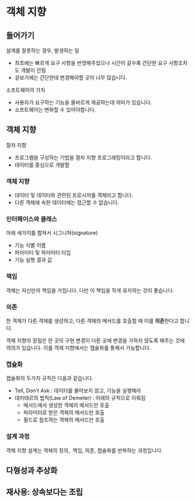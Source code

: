# 객체 지향

## 들어가기

설계를 잘못하는 경우, 발생하는 일

- 최초에는 빠르게 요구 사항을 반영해주었으나 시간이 갈수록 간단한 요구 사항조차도 개발이 안됨
- 겉보기에는 간단한데 변경해야할 곳이 너무 많습니다.

소프트웨어의 가치

- 사용자가 요구하는 기능을 올바르게 제공하는데 의미가 있습니다.
- 소프트웨어는 변화할 수 있어야합니다.

## 객체 지향

절차 지향

- 프로그램을 구성하는 기법을 절차 지향 프로그래밍이라고 합니다.
- 데이터를 중심으로 개발함

### 객체 지향

- 데이터 및 데이터와 관련된 프로시저를 객체라고 합니다.
- 다른 객체에 속한 데이터에는 접근할 수 없습니다.

### 인터페이스와 클래스

아래 세가지를 합쳐서 시그니처(signature)

- 기능 식별 이름
- 파라미터 및 파라미터 타입
- 기능 실행 결과 값

### 책임

객체는 자신만의 책임을 가집니다. 다만 이 책임을 작게 유지하는 것이 좋습니다.

### 의존

한 객체가 다른 객체를 생성하고, 다른 객체의 메서드를 호출할 때 이를 **의존**한다고 합니다.

객체 지향의 장점은 한 곳의 구현 변경이 다른 곳에 변경을 가하지 않도록 해주는 것에 의의가 있습니다. 이를 객체 지향에서는 캡슐화를 통해서 가능합니다.

### 캡슐화

캡슐화의 두가지 규칙은 다음과 같습니다.

- Tell, Don't Ask : 데이터를 물어보지 않고, 기능을 실행해라
- 데미테르의 법칙(Law of Demeter) : 아래의 규칙으로 이뤄짐
  - 메서드에서 생성한 객체의 메서드만 호출
  - 파라미터로 받은 객체의 메서드만 호출
  - 필드로 참조하는 객체의 메서드만 호출

### 설계 과정

객체 지향 설계는 객체의 정의,. 책임, 의존, 캡슐화를 반복하는 과정입니다.

## 다형성과 추상화

## 재사용: 상속보다는 조립

